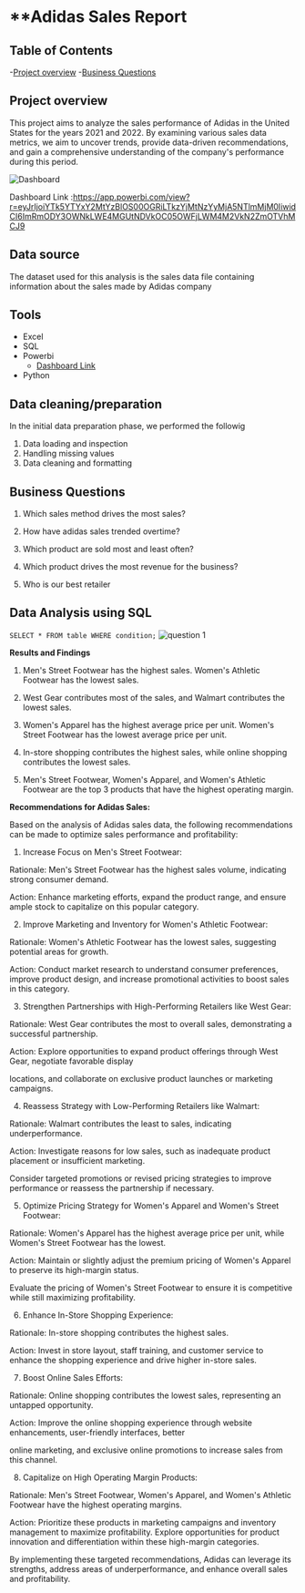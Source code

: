
# **Adidas Sales Report

## Table of Contents
-[Project overview](#Project-overview)
-[Business Questions](#Business-Questions)


## Project overview 

This project aims to analyze the sales performance of Adidas in the United States for the years 2021 and 2022. By examining various sales data metrics, we aim to uncover trends, provide data-driven recommendations, and gain a comprehensive understanding of the company's performance during this period.

![Dashboard](https://github.com/ridwan-the-data-analyst/Adidas-Sales-Analysis/assets/171451418/c34549c9-65f0-4cc7-9991-fe7915e8e55b)

Dashboard Link :https://app.powerbi.com/view?r=eyJrIjoiYTk5YTYxY2MtYzBlOS00OGRiLTkzYjMtNzYyMjA5NTlmMjM0IiwidCI6ImRmODY3OWNkLWE4MGUtNDVkOC05OWFjLWM4M2VkN2ZmOTVhMCJ9

## Data source

The dataset used for this analysis is the sales data file containing information about the sales made by Adidas company


## Tools

- Excel
- SQL
- Powerbi
    - [Dashboard Link](https://app.powerbi.com/view?r=eyJrIjoiYTk5YTYxY2MtYzBlOS00OGRiLTkzYjMtNzYyMjA5NTlmMjM0IiwidCI6ImRmODY3OWNkLWE4MGUtNDVkOC05OWFjLWM4M2VkN2ZmOTVhMCJ9)
- Python

## Data cleaning/preparation

In the initial data preparation phase, we performed the followig

1. Data loading and inspection 
2. Handling missing values
3. Data cleaning and formatting

## Business Questions

1. Which sales method drives the most sales?

2. How have adidas sales trended overtime?

3. Which product are sold most and least often?

4. Which product drives the most revenue for the business?

5. Who is our best retailer


## Data Analysis using SQL

```SELECT * FROM table WHERE condition;```
![question 1](https://github.com/ridwan-the-data-analyst/Adidas-Sales-Analysis/assets/171451418/6321d578-1cf6-480c-9673-96e29c18e058)

**Results and Findings**

1. Men's Street Footwear has the highest sales. Women's Athletic Footwear has the lowest sales.

2. West Gear contributes most of the sales, and Walmart contributes the lowest sales.

3. Women's Apparel has the highest average price per unit. Women's Street Footwear has the lowest average price per unit.

4. In-store shopping contributes the highest sales, while online shopping contributes the lowest sales.

 5. Men's Street Footwear, Women's Apparel, and Women's Athletic Footwear are the top 3 products that have the highest operating margin.


**Recommendations for Adidas Sales:**

Based on the analysis of Adidas sales data, the following recommendations can be made to optimize sales performance and profitability:

1. Increase Focus on Men's Street Footwear:

Rationale: Men's Street Footwear has the highest sales volume, indicating strong consumer demand.

Action: Enhance marketing efforts, expand the product range, and ensure ample stock to capitalize on this popular category.

2. Improve Marketing and Inventory for Women's Athletic Footwear:

Rationale: Women's Athletic Footwear has the lowest sales, suggesting potential areas for growth.

Action: Conduct market research to understand consumer preferences, improve product design, and increase 
promotional activities to boost sales in this category.

3. Strengthen Partnerships with High-Performing Retailers like West Gear:

Rationale: West Gear contributes the most to overall sales, demonstrating a successful partnership.

Action: Explore opportunities to expand product offerings through West Gear, negotiate favorable display 

locations, and collaborate on exclusive product launches or marketing campaigns.

4. Reassess Strategy with Low-Performing Retailers like Walmart:

Rationale: Walmart contributes the least to sales, indicating underperformance.

Action: Investigate reasons for low sales, such as inadequate product placement or insufficient marketing. 

Consider targeted promotions or revised pricing strategies to improve performance or reassess the partnership if necessary.

5. Optimize Pricing Strategy for Women's Apparel and Women's Street Footwear:

Rationale: Women's Apparel has the highest average price per unit, while Women's Street Footwear has the lowest.

Action: Maintain or slightly adjust the premium pricing of Women's Apparel to preserve its high-margin status. 

Evaluate the pricing of Women's Street Footwear to ensure it is competitive while still maximizing profitability.

6. Enhance In-Store Shopping Experience:

Rationale: In-store shopping contributes the highest sales.

Action: Invest in store layout, staff training, and customer service to enhance the shopping experience and drive higher in-store sales.

7. Boost Online Sales Efforts:

Rationale: Online shopping contributes the lowest sales, representing an untapped opportunity.

Action: Improve the online shopping experience through website enhancements, user-friendly interfaces, better 

online marketing, and exclusive online promotions to increase sales from this channel.

8. Capitalize on High Operating Margin Products:

Rationale: Men's Street Footwear, Women's Apparel, and Women's Athletic Footwear have the highest operating 
margins.

Action: Prioritize these products in marketing campaigns and inventory management to maximize profitability. Explore opportunities for product innovation and differentiation within these high-margin categories.

By implementing these targeted recommendations, Adidas can leverage its strengths, address areas of underperformance, and enhance overall sales and profitability.



